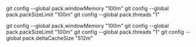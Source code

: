 git config --global pack.windowMemory "100m"
git config --global pack.packSizeLimit "100m"
git config --global pack.threads "1" 

git config --global pack.windowMemory "100m"
git config --global pack.packSizeLimit "100m"
git config --global pack.threads "1" 
git config --global pack.deltaCacheSize "512m"

